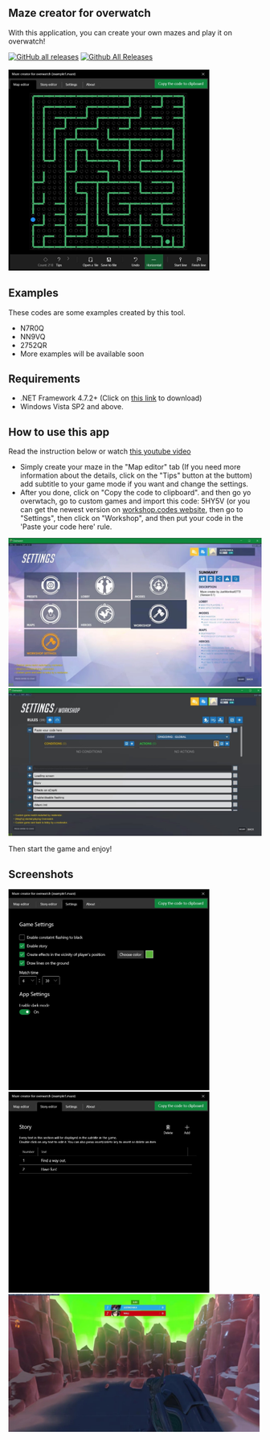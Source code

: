 

## Maze creator for overwatch
With this application, you can create your own mazes and play it on overwatch!

[![GitHub all releases](https://img.shields.io/github/downloads/Arash-san/Maze-creator-for-overwatch/total?style=for-the-badge)](https://github.com/Arash-san/Maze-creator-for-overwatch/releases)
[![Github All Releases](https://img.shields.io/badge/Overwatch%20code-5HY5V-blue?style=for-the-badge)](https://github.com/Arash-san/Maze-creator-for-overwatch)
</br></br>
<img src="https://raw.githubusercontent.com/Arash-san/Maze-creator-for-overwatch/master/docs/maze1.jpg" alt="alt text" width="400">

## Examples

   These codes are some examples created by this tool.

   - N7R0Q
   - NN9VQ
   - 2752QR
   - More examples will be available soon

## Requirements

 - .NET Framework 4.7.2+ (Click on [this link](https://dotnet.microsoft.com/download/dotnet-framework/net472) to download)
 - Windows Vista SP2 and above.

## How to use this app

   Read the instruction below or watch [this youtube video](https://www.youtube.com/watch?v=gftQNwi8Ie8)
 - Simply create your maze in the "Map editor" tab (If you need more
   information about the details, click on the "Tips" button at the
   buttom) add subtitle to your game mode if you want and change the
   settings.
 - After you done, click on "Copy the code to clipboard". and then go yo
   overwtach, go to custom games and import this code: 5HY5V (or you can get the newest version on [workshop.codes website](https://workshop.codes/maze-creator), then go to "Settings", then click on
   "Workshop", and then put your code in the 'Paste your code here'
   rule.

<img src="https://raw.githubusercontent.com/Arash-san/Maze-creator-for-overwatch/master/docs/tip2.jpg" alt="alt text" width="600">

<img src="https://raw.githubusercontent.com/Arash-san/Maze-creator-for-overwatch/master/docs/tip3.jpg" alt="alt text" width="600">

Then start the game and enjoy!


## Screenshots


<img src="https://raw.githubusercontent.com/Arash-san/Maze-creator-for-overwatch/master/docs/maze2.jpg" alt="alt text" width="400">

<img src="https://raw.githubusercontent.com/Arash-san/Maze-creator-for-overwatch/master/docs/maze3.jpg" alt="alt text" width="400">

<img src="https://raw.githubusercontent.com/Arash-san/Maze-creator-for-overwatch/master/docs/maze4.jpg" alt="alt text" width="500">

